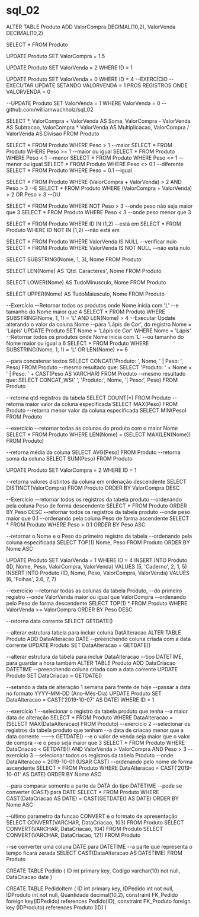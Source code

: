 # sql_02

ALTER TABLE Produto ADD ValorCompra DECIMAL(10,2), ValorVenda DECIMAL(10,2)

SELECT * FROM Produto

UPDATE Produto SET ValorCompra = 1.5

UPDATE Produto SET ValorVenda = 2 WHERE ID = 1

UPDATE Produto SET ValorVenda = 0 WHERE ID = 4
--EXERCÍCIO
--EXECUTAR UPDATE SETANDO VALORVENDA = 1 PROS REGISTROS ONDE VALORVENDA = 0

--UPDATE Produto SET ValorVenda = 1 WHERE ValorVenda = 0
--github.com/williamwachholz/sql_02

SELECT  *, 
		ValorCompra + ValorVenda AS Soma,
		ValorCompra - ValorVenda AS Subtracao,
		ValorCompra * ValorVenda AS Multiplicacao,
	    ValorCompra / ValorVenda AS Divisao
FROM Produto

SELECT * FROM Produto WHERE Peso > 1 --maior
SELECT * FROM Produto WHERE Peso >= 1 --maior ou igual
SELECT * FROM Produto WHERE Peso < 1 --menor
SELECT * FROM Produto WHERE Peso <= 1 --menor ou igual
SELECT * FROM Produto WHERE Peso <> 0.1 --diferente
SELECT * FROM Produto WHERE Peso = 0.1 --igual

SELECT * FROM Produto WHERE (ValorCompra + ValorVenda) > 2 AND Peso > 3 --E
SELECT * FROM Produto WHERE (ValorCompra + ValorVenda) > 2 OR Peso > 3 --OU

SELECT * FROM Produto WHERE NOT Peso > 3 --onde peso não seja maior que 3
SELECT * FROM Produto WHERE Peso < 3 --onde peso menor que 3

SELECT * FROM Produto WHERE ID IN (1,2) --está em
SELECT * FROM Produto WHERE ID NOT IN (1,2) --não está em

SELECT * FROM Produto WHERE ValorVenda IS NULL --verificar nulo
SELECT * FROM Produto WHERE ValorVenda IS NOT NULL --não está nulo

SELECT SUBSTRING(Nome, 1, 3), Nome FROM Produto

SELECT LEN(Nome) AS 'Qtd. Caracteres', Nome FROM Produto

SELECT LOWER(Nome) AS TudoMinusculo, Nome FROM Produto

SELECT UPPER(Nome) AS TudoMaiusculo, Nome FROM Produto

--Exercício
--Retornar todos os produtos onde Nome inicia com 'L'
--e tamanho do Nome maior que 4
SELECT * FROM Produto 
WHERE SUBSTRING(Nome, 1, 1) = 'L' 
AND LEN(Nome) > 4
--Executar Update alterando o valor da coluna Nome
--para 'Lápis de Cor', do registro Nome = 'Lápis'
UPDATE Produto SET Nome = 'Lápis de Cor' WHERE Nome = 'Lápis'
--Retornar todos os produtos onde Nome inicia com 'L'
--ou tamanho do Nome maior ou igual a 6
SELECT * FROM Produto 
WHERE SUBSTRING(Nome, 1, 1) = 'L' 
OR LEN(Nome) >= 6

--para concatenar textos
SELECT CONCAT('Produto: ', Nome, ' | Peso: ', Peso) 
FROM Produto
--mesmo resultado que:
SELECT 'Produto: ' + Nome + ' | Peso: ' + CAST(Peso AS VARCHAR) 
FROM Produto
--mesmo resultado que:
SELECT CONCAT_WS(' ', 'Produto:', Nome, '| Peso:', Peso) 
FROM Produto

--retorna qtd registros da tabela
SELECT COUNT(*) FROM Produto
--retorna maior valor da coluna especificada
SELECT MAX(Peso) FROM Produto
--retorna menor valor da coluna especificada
SELECT MIN(Peso) FROM Produto

--exercício
--retornar todas as colunas do produto com o maior Nome
SELECT * FROM Produto 
WHERE LEN(Nome) = (SELECT MAX(LEN(Nome)) FROM Produto)

--retorna média da coluna
SELECT AVG(Peso) FROM Produto
--retorna soma da coluna
SELECT SUM(Peso) FROM Produto

UPDATE Produto SET ValorCompra = 2 WHERE ID = 1

--retorna valores distintos da coluna em ordenação descendente
SELECT DISTINCT(ValorCompra) FROM Produto
ORDER BY ValorCompra DESC

--Exercício
--retornar todos os registros da tabela produto
--ordenando pela coluna Peso de forma descendente
SELECT * FROM Produto ORDER BY Peso DESC
--retornar todos os registros da tabela produto
--onde peso maior que 0.1
--ordenando pela coluna Peso de forma ascendente
SELECT * FROM Produto 
WHERE Peso > 0.1
ORDER BY Peso ASC

--retornar o Nome e o Peso do primeiro registro da tabela
--ordenando pela coluna especificada
SELECT TOP(1) Nome, Peso FROM Produto 
ORDER BY Nome ASC

UPDATE Produto SET ValorVenda = 1 WHERE ID = 4
INSERT INTO Produto (ID, Nome, Peso, ValorCompra, ValorVenda)
VALUES (5, 'Caderno', 2, 1, 5)
INSERT INTO Produto (ID, Nome, Peso, ValorCompra, ValorVenda)
VALUES (6, 'Folhas', 2.6, 7, 7)

--exercício
--retornar todas as colunas da tabela Produto, 
--do primeiro registro
--onde ValorVenda maior ou igual que ValorCompra
--ordenando pelo Peso de forma descendente
SELECT TOP(1) * FROM Produto
WHERE ValorVenda >= ValorCompra
ORDER BY Peso DESC

--retorna data corrente
SELECT GETDATE()

--alterar estrutura tabela para incluir coluna DatAlteracao
ALTER TABLE Produto ADD DataAlteracao DATE
--preenchendo coluna criada com a data corrente
UPDATE Produto SET DataAlteracao = GETDATE()

--alterar estrutura da tabela para incluir DataAlteracao
--tipo DATETIME, para guardar a hora também
ALTER TABLE Produto ADD DataCriacao DATETIME
--preenchendo coluna criada com a data corrente
UPDATE Produto SET DataCriacao = GETDATE()

--setando a data de alteração 1 semana para frente de hoje
--passar a data no formato YYYY-MM-DD (Ano-Mês-Dia)
UPDATE Produto SET DataAlteracao = CAST('2019-10-07' AS DATE)
WHERE ID = 1

--exercício 1
--selecionar o registro da tabela produto que tenha
--a maior data de alteração
SELECT * FROM Produto
WHERE DataAlteracao = (SELECT MAX(DataAlteracao) FROM Produto)
--exercício 2
--selecionar os registros da tabela produto que tenham
--a data de criacao menor que a data corrente ---> GETDATE()
--e o valor de venda seja maior que o valor de compra
--e o peso seja maior que 3
SELECT * FROM Produto
WHERE DataCriacao < GETDATE()
AND ValorVenda > ValorCompra
AND Peso > 3
--exercício 3
--selecionar todos os registros da tabela Produto
--onde DataAlteracao = 2019-10-01 (USAR CAST)
--ordenando pelo nome de forma ascendente
SELECT * FROM Produto
WHERE DataAlteracao = CAST('2019-10-01' AS DATE)
ORDER BY Nome ASC

--para comparar somente a parte da DATA do tipo DATETIME
--pode se converter (CAST) para DATE 
SELECT * FROM Produto
WHERE CAST(DataCriacao AS DATE) = CAST(GETDATE() AS DATE)
ORDER BY Nome ASC

--último parametro da funcao CONVERT é o formato de apresentação
SELECT CONVERT(VARCHAR, DataCriacao, 103) FROM Produto
SELECT CONVERT(VARCHAR, DataCriacao, 104) FROM Produto
SELECT CONVERT(VARCHAR, DataCriacao, 121) FROM Produto

--se converter uma coluna DATE para DATETIME
--a parte que representa o tempo ficará zerada
SELECT CAST(DataAlteracao AS DATETIME) FROM Produto


CREATE TABLE Pedido (
	ID int primary key,
	Codigo varchar(10) not null,
	DataCriacao date
)

CREATE TABLE PedidoItem (
	ID int primary key,
	IDPedido int not null,
	IDProduto int not null,
	Quantidade decimal(10,2),
	constraint FK_Pedido foreign key(IDPedido) references Pedido(ID),
	constraint FK_Produto foreign key (IDProduto) references Produto (ID)
)



